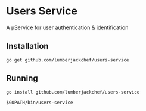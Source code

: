 # Users Service

A µService for user authentication & identification

## Installation

`go get github.com/lumberjackchef/users-service`

## Running

`go install github.com/lumberjackchef/users-service`

`$GOPATH/bin/users-service`
